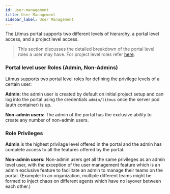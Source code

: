 ```yaml
---
id: user-management
title: User Management
sidebar_label: User Management
---
```


The Litmus portal supports two different levels of hierarchy, a portal level access, and a project level access.

>This section discusses the detailed breakdown of the portal level roles a user may have. For project level roles refer [here](teaming).

### Portal level user Roles (Admin, Non-Admins)
Litmus supports two portal level roles for defining the privilege levels of a certain user:

**Admin:** the admin user is created by default on initial project setup and can log into the portal using the credentials `admin/litmus` once the server pod (auth container) is up.

**Non-admin users:** The admin of the portal has the exclusive ability to create any number of non-admin users.

### Role Privileges

**Admin** is the highest privilage level offered in the portal and the admin has complete access to all the features offered by the portal.


**Non-admin users:** Non-admin users get all the same privileges as an admin level user, with the exception of the user management feature which is an admin exclusive feature to facilitate an admin to manage their teams on the portal. (Example: In an organization, multiple different teams might be formed to inject chaos on different agents which have no layover between each other.)